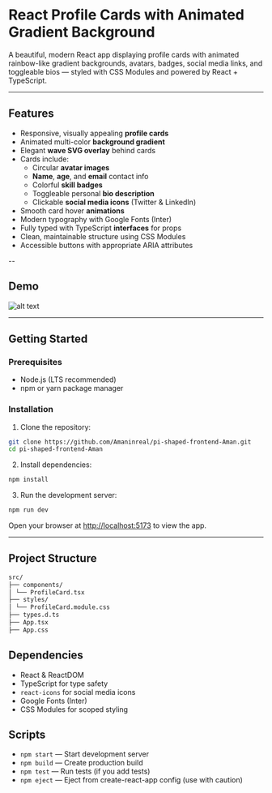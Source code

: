 # React Profile Cards with Animated Gradient Background

A beautiful, modern React app displaying profile cards with animated rainbow-like gradient backgrounds, avatars, badges, social media links, and toggleable bios — styled with CSS Modules and powered by React + TypeScript.

---

## Features

- Responsive, visually appealing **profile cards**
- Animated multi-color **background gradient**
- Elegant **wave SVG overlay** behind cards
- Cards include:
  - Circular **avatar images**
  - **Name**, **age**, and **email** contact info
  - Colorful **skill badges**
  - Toggleable personal **bio description**
  - Clickable **social media icons** (Twitter & LinkedIn)
- Smooth card hover **animations** 
- Modern typography with Google Fonts (Inter)
- Fully typed with TypeScript **interfaces** for props
- Clean, maintainable structure using CSS Modules
- Accessible buttons with appropriate ARIA attributes

--

## Demo

![alt text](/react-profile-app/screenshots/image.png)

---

## Getting Started

### Prerequisites

- Node.js (LTS recommended)
- npm or yarn package manager

### Installation

1. Clone the repository:
```bash
git clone https://github.com/Amaninreal/pi-shaped-frontend-Aman.git
cd pi-shaped-frontend-Aman
```

2. Install dependencies:
```bash
npm install
```

3. Run the development server:
```bash
npm run dev
```
Open your browser at [http://localhost:5173](http://localhost:5173) to view the app.

---

## Project Structure
```bash
src/
├── components/
│ └── ProfileCard.tsx 
├── styles/
│ └── ProfileCard.module.css 
├── types.d.ts 
├── App.tsx
├── App.css 
```

## Dependencies

- React & ReactDOM
- TypeScript for type safety
- `react-icons` for social media icons
- Google Fonts (Inter)
- CSS Modules for scoped styling

## Scripts

- `npm start` — Start development server
- `npm build` — Create production build
- `npm test` — Run tests (if you add tests)
- `npm eject` — Eject from create-react-app config (use with caution)





